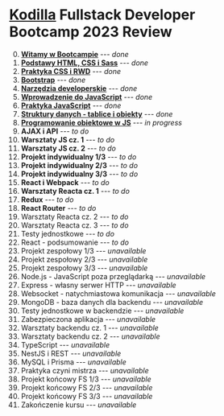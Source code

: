 # [Kodilla](https://kodilla.com/pl) Fullstack Developer Bootcamp 2023 Review

0. [**Witamy w Bootcampie**](https://github.com/jerzy-jarczynski/bootcamp-review/blob/main/module-0.md) --- *done*
1. [**Podstawy HTML, CSS i Sass**](https://github.com/jerzy-jarczynski/bootcamp-review/blob/main/module-1.md) --- *done*
2. [**Praktyka CSS i RWD**](https://github.com/jerzy-jarczynski/bootcamp-review/blob/main/module-2.md) --- *done*
3. [**Bootstrap**](https://github.com/jerzy-jarczynski/bootcamp-review/blob/main/module-3.md) --- *done*
4. [**Narzędzia developerskie**](https://github.com/jerzy-jarczynski/bootcamp-review/blob/main/module-4.md) --- *done*
5. **[Wprowadzenie do JavaScript](https://github.com/jerzy-jarczynski/bootcamp-review/blob/main/module-5.md)** --- *done*
6. **[Praktyka JavaScript](https://github.com/jerzy-jarczynski/bootcamp-review/blob/main/module-6.md)** --- *done*
7. **[Struktury danych - tablice i obiekty](https://github.com/jerzy-jarczynski/bootcamp-review/blob/main/module-7.md)** --- *done*
8. **[Programowanie obiektowe w JS](https://github.com/jerzy-jarczynski/bootcamp-review/blob/main/module-8.md)** --- *in progress*
9. **AJAX i API** --- *to do*
10. **Warsztaty JS cz. 1** --- *to do*
11. **Warsztaty JS cz. 2** --- *to do*
12. **Projekt indywidualny 1/3** --- *to do*
13. **Projekt indywidualny 2/3** --- *to do*
14. **Projekt indywidualny 3/3** --- *to do*
15. **React i Webpack** --- *to do*
16. **Warsztaty Reacta cz. 1** --- *to do*
17. **Redux** --- *to do*
18. **React Router** --- *to do*
19. Warsztaty Reacta cz. 2 --- *to do*
20. Warsztaty Reacta cz. 3 --- *to do*
21. Testy jednostkowe --- *to do*
22. React - podsumowanie --- *to do*
23. Projekt zespołowy 1/3 --- *unavailable*
24. Projekt zespołowy 2/3 --- *unavailable*
25. Projekt zespołowy 3/3 --- *unavailable*
26. Node.js - JavaScript poza przeglądarką --- *unavailable*
27. Express - własny serwer HTTP --- *unavailable*
28. Websocket - natychmiastowa komunikacja --- *unavailable*
29. MongoDB - baza danych dla backendu --- *unavailable*
30. Testy jednostkowe w backendzie --- *unavailable*
31. Zabezpieczona aplikacja --- *unavailable*
32. Warsztaty backendu cz. 1 --- *unavailable*
33. Warsztaty backendu cz. 2 --- *unavailable*
34. TypeScript --- *unavailable*
35. NestJS i REST --- *unavailable*
36. MySQL i Prisma --- *unavailable*
37. Praktyka czyni mistrza --- *unavailable*
38. Projekt końcowy FS 1/3 --- *unavailable*
39. Projekt końcowy FS 2/3 --- *unavailable*
40. Projekt końcowy FS 3/3 --- *unavailable*
41. Zakończenie kursu --- *unavailable*
